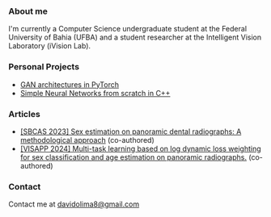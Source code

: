 <!--
**davidolima/davidolima** is a ✨ _special_ ✨ repository because its `README.md` (this file) appears on your GitHub profile.

Here are some ideas to get you started:

- 🔭 I’m currently working on ...
- 🌱 I’m currently learning ...
- 👯 I’m looking to collaborate on ...
- 🤔 I’m looking for help with ...
- 💬 Ask me about ...
- 📫 How to reach me: ...
- 😄 Pronouns: ...
- ⚡ Fun fact: ...
-->
### About me
I'm currently a Computer Science undergraduate student at the Federal University of Bahia (UFBA) and a student researcher at the Intelligent Vision Laboratory (iVision Lab).

### Personal Projects
 - [GAN architectures in PyTorch](https://github.com/davidolima/gans-pytorch)
 - [Simple Neural Networks from scratch in C++](https://github.com/davidolima/nn-cpp)

### Articles
 - [[SBCAS 2023] Sex estimation on panoramic dental radiographs: A methodological approach](https://sol.sbc.org.br/index.php/sbcas/article/view/25282) (co-authored)
 - [[VISAPP 2024] Multi-task learning based on log dynamic loss weighting for sex classification and age estimation on panoramic radiographs.](http://ivisionlab.ufba.br/doc/publication/2024/Multitask_learning_CR.pdf) (co-authored)

### Contact
Contact me at [davidolima8@gmail.com](mailto:davidolima8@gmail.com)
